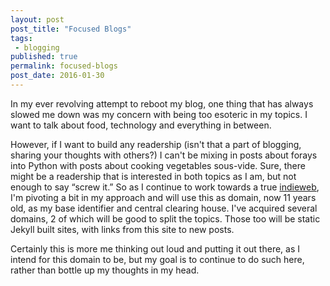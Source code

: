 ```yaml
---
layout: post
post_title: "Focused Blogs"
tags:
 - blogging
published: true
permalink: focused-blogs
post_date: 2016-01-30
---
```


In my ever revolving attempt to reboot my blog, one thing that has always slowed me down was my concern with being too esoteric in my topics. I want to talk about food, technology and everything in between.

However, if I want to build any readership (isn't that a part of blogging, sharing your thoughts with others?) I can't be mixing in posts about forays into Python with posts about cooking vegetables sous-vide. Sure, there might be a readership that is interested in both topics as I am, but not enough to say “screw it.” So as I continue to work towards a true [indieweb](https://indiewebcamp.com), I'm pivoting a bit in my approach and will use this as domain, now 11 years old, as my base identifier and central clearing house. I've acquired several domains, 2 of which will be good to split the topics. Those too will be static Jekyll built sites, with links from this site to new posts.

Certainly this is more me thinking out loud and putting it out there, as I intend for this domain to be, but my goal is to continue to do such here, rather than bottle  up my thoughts in my head.

<a href="https://brid.gy/publish/twitter"></a>

